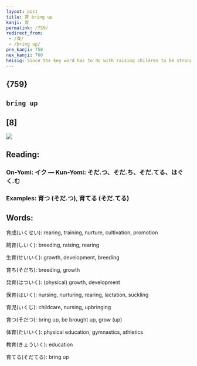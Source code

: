 ```yaml
---
layout: post
title: 育 bring up
kanji: 育
permalink: /759/
redirect_from:
 - /育/
 - /bring up/
pre_kanji: 758
nex_kanji: 760
heisig: Since the key word has to do with raising children to be strong both in mind and body, it is easy to coordinate the primitive elements: <i>infant</i> . . . <i>meat</i>.
---
```


## {759}

## `bring up`

## [8]

<div class="stroke"><img src="E882B2.png" /></div>

## Reading:

### On-Yomi: イク &mdash; Kun-Yomi: そだ.つ、そだ.ち、そだ.てる、はぐく.む

### Examples: 育つ (そだ.つ), 育てる (そだ.てる)

## Words:

育成(いくせい): rearing, training, nurture, cultivation, promotion

飼育(しいく): breeding, raising, rearing

生育(せいいく): growth, development, breeding

育ち(そだち): breeding, growth

発育(はついく): (physical) growth, development

保育(ほいく): nursing, nurturing, rearing, lactation, suckling

育児(いくじ): childcare, nursing, upbringing

育つ(そだつ): bring up, be brought up, grow (up)

体育(たいいく): physical education, gymnastics, athletics

教育(きょういく): education

育てる(そだてる): bring up
